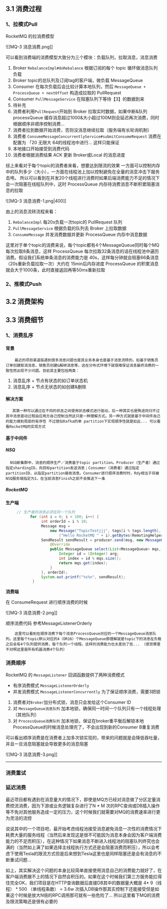 
## 3.1 消费过程
### 1、拉模式Pull

RocketMQ 的拉消费模型

![[MQ-3 消息消费.png]]

可以看到消费端的消费模型大致分为三个模块：负载队列，拉取消息，消息消费
1. Broker `RebalanceImpl#doRebalance` 根据订阅的每个 topic 循环做消息队列负载
2. Broker topic的总队列及订阅tag的客户端，做负载 MessageQueue
3. Consumer 在每次负载后会比较计算本地队列，然后 `MessageQueue + ProcessQueue + nextOffset` 构造成拉取的 PullRequest
4. Consumer `PullMessageService` 在阻塞队列下等待【3】的数据到来
5. 待补充
6. 消费者利用`PullRequest`开始到 Broker 拉取实时数据，如果中断&队列 processQueue 缓存消息超过1000&大小超过100M则会延迟再次消费，同时根据顺序非顺序控制消费...
7. 消费者拉到数据开始消费，否则没消息继续拉取（服务端有长轮询机制）
8. 消费者 `ConsumeMessageConcurrentlyService#submitConsumeRequest` 消费在配置为 「20 无限大 64的线程池中进行... 这样只能保证
9. 本地接口开始接受到消费代码
10. 消费者根据消费结果 ACK 更新 Broker或Local 的消息进度

综上来看对于每个topic的消费者来看，想要达到限流的效果 一方面可以控制内存中的队列多少（大小），一方面在线程池上加以控制避免在全量的消息冲击下服务击垮。
所以可以看到在并发20个线程进行消费时如果后端消费能力不足的情况下会一次阻塞在线程队列中，这时 ProcessQueue 内存待消费消息不断积累阻塞消息的拉取

![[MQ-3 消息消费-1.png|400]]

由上的消息流转流程来看：
1.  `RebalanceImpl` 每20s负载一次topic的 PullRequest 队列
2.  `PullMessageService` 根据负载的队列去 Broker 上拉取数据
3.  `ConsumeMessage` 并发消费数据并更新 ProcessQueue 内存中消息数据

这里对于单个topic的消费来说，每个topic都有4个MessageQueue同时每个MQ每次拉取8条消息，这样 ProcessQueue 每次拉取32条消息的话在线程池中遍历消费。假设我们系统单条消息的消费能力是 40s，这样每分钟就会阻塞66条消息（20s重新负载拉取一次）大约在 15min后内存进度 ProcessQueue 的积累消息就会大于1000条，此时直接返回再等50ms重新拉取



### 2、推模式Push


## 3.2 消费架构

## 3.3 消费细节
### 1、消费乱序

#### 背景

```
    最近的项目渠道版遇到很多消息问题也是其业务本身也是基于消息流转的。如基于销售员订单创建取消消息，销售员创建&解绑消息等，这在分布式环境下就很难保证消息最终消费的一致性而出现不少问题。目前其主要包括两类：
```

1. 消息乱序 + 节点有状态的如订单状态机
2. 消息乱序 + 节点无状态的如创建&删除

#### 解决方案

```
   其第一种可以通过在不同的状态之间使用状态模式进行驱动，后一种其实也是殊途同归不过其中消息驱动过程由应用方自己控制当然这只是一种理解方式。另一种方式就是基于中间件自己的能力做到局部的有序性 不过貌似Kafka的单 partition下实现顺序性就是如此... 可以看看RocketMQ的实现方式
```

#### 基于中间件

##### NSQ

```
  NSQ新集群中，消息的顺序生产／消费基于topic partition。Producer（生产者）通过指定shardingID，向目标partition发送消息；Consumer（消费者）通过指定partitionID，从指定partition接收消息。Consumer进行顺序消费时时，Rdy相当于将被NSQ服务端指定为1，在当前消息Finish之前不会推送下一条
```

##### RocketMQ

**生产端**

```java
     // 生产者的消息必须在同一个队列
           for (int i = 0; i < 100; i++) {
                int orderId = i % 10;
                Message msg =
                    new Message("TopicTestjjj", tags[i % tags.length], "KEY" + i,
                        ("Hello RocketMQ " + i).getBytes(RemotingHelper.DEFAULT_CHARSET));
                SendResult sendResult = producer.send(msg, new MessageQueueSelector() {
                    @Override
                    public MessageQueue select(List<MessageQueue> mqs, Message msg, Object arg) {
                        Integer id = (Integer) arg;
                        int index = id % mqs.size();
                        return mqs.get(index);
                    }
                }, orderId);
                System.out.printf("%s%n", sendResult);
            }

```

**消费端**

在 ConsumeRequest 进行顺序消费的时候

![[MQ-3 消息消费-2.png]]


顺序消费代码 参考MessageListenerOrderly

```
    这里可以看到在顺序消费下每个消息ProcessQueue对应的一个MessageQueue消息队列。这里每个topic默认对应的4（OR16）个MessageQueue那理解就是topic下的消息在负载之后会有4个队列提供消费，每个队列一个线程。这样的消费能力也太差劲了些... （感觉哪里不对啊这里是所有机器消费4个队列）
```


### 消费顺序

RocketMQ 的 `MessageListener` 回调函数提供了两种消费模式
-  有序消费模式 `MessageListenerOrderly` 
-  并发消费模式 `MessageListenerConcurrently`
为了保证顺序消费，需要3把锁
1. 消费者对`Broker`加分布式锁，消息只会发给这个Consumer ID
2. 对 `MessageQueue消息队列` 加本地锁，确保同一时间一个队列只有一个线程处理（其他队列）
3. 对 `ProcessQueue消费队列` 加本地锁，保证在broker重平衡后解锁本地ProcessQueue的时候消息处理完了，不会出现到新的Consumer B重复消费

可以看出顺序消费是在消费者上加多次锁实现的，带来的问题就是会降低吞吐量，并且一旦消息阻塞就会导致更多的消息阻塞

![[MQ-3 消息消费-3.png]]


---




### 消费重试

### 延迟消费

 最近项目都有遇到在消息量大的情况下，即使是MQ方已经对消息做了分区定量消费控流消费，因为下游或业务逻辑复杂进行了N * M 次的RPC查询或DB插入操作等不免对其他服务造成一定的压力，这个时候我们就需要对MQ的消费速率进行更为灵活的流控
 
 说说其中的一个项目吧，最开始考虑线程池接受消息避免消息一次性的消费情况下耗费大量的服务线程（当然后来发现这是很不可能因为消息本身会因为客户端消费能力的不足而积压），在这种情况下如果消息不断进入线程池的阻塞队列终究也会满的（当然如上满了如果选择主线程执行方式还是会阻塞消费而积压），所以会考虑下使用Tesla的限流方式但是后来想到Tesla这里也是同样阻塞还是会有消息的不断重试问题... 

 如上，其实解决这个问题的本身比较简单直接使用消息自己的消费能力就好了，在客户端消费跟不上的情况下自然会积压的。如果在这个时候我们第三方服务能扛得住完全OK，我们项目是在HTTP查询数据后直接DB其中的数据量大概是 4* 9（线程） * 500 （单线程条数） =  3.6w 次插入DB操作那其实控制下还能接受但是如果这个时候是放大N倍的RPC调用那可就有一些危险了... 所以这里看下MQ的消费及限流策略还是很有必要的